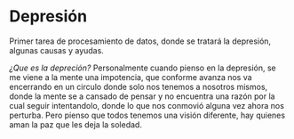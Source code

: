 # **Depresión**
Primer tarea de procesamiento de datos, donde se tratará la depresión, algunas causas y ayudas.

*¿Que es la depreción?*
Personalmente cuando pienso en la depresión, se me viene a la mente una impotencia, que conforme avanza nos va encerrando en un circulo donde solo nos tenemos a nosotros mismos, donde la mente se a cansado de pensar y no encuentra una razón por la cual seguir intentandolo, donde lo que nos conmovió alguna vez ahora nos perturba\. Pero pienso que todos tenemos una visión diferente, hay quienes aman la paz que les deja la soledad.
